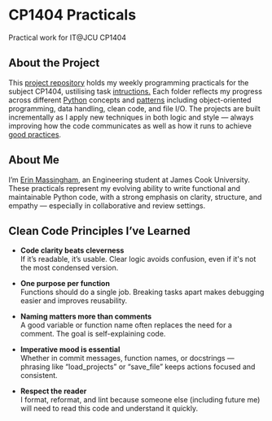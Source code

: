 # CP1404 Practicals

Practical work for IT@JCU CP1404

## About the Project

This [project repository](https://github.com/ErinMayMassingham/cp1404practicals.git) holds my weekly programming 
practicals for the subject CP1404, ustilising task [intructions.](https://github.com/CP1404/Practicals)
Each folder reflects my progress across different [Python](https://www.python.org/about/) concepts and 
[patterns](https://github.com/CP1404/Starter/wiki/Programming-Patterns) including object-oriented programming, data handling, 
clean code, and file I/O. The projects are built incrementally as I apply new techniques in both logic and style 
— always improving how the code communicates as well as how it runs to achieve
[good practices](https://github.com/CP1404/Starter/wiki/Style-Guide#best-practice-suggestions). 

## About Me
I’m [Erin Massingham](https://github.com/ErinMayMassingham), an Engineering student at James Cook University. 
These practicals represent my evolving ability to write functional and maintainable Python code, with a strong emphasis 
on clarity, structure, and empathy — especially in collaborative and review settings.



## Clean Code Principles I’ve Learned

- **Code clarity beats cleverness**  
  If it’s readable, it’s usable. Clear logic avoids confusion, even if it's not the most condensed version.

- **One purpose per function**  
  Functions should do a single job. Breaking tasks apart makes debugging easier and improves reusability.

- **Naming matters more than comments**  
  A good variable or function name often replaces the need for a comment. The goal is self-explaining code.

- **Imperative mood is essential**  
  Whether in commit messages, function names, or docstrings — phrasing like “load_projects” or “save_file” keeps actions focused and consistent.

- **Respect the reader**  
  I format, reformat, and lint because someone else (including future me) will need to read this code and understand it quickly.

